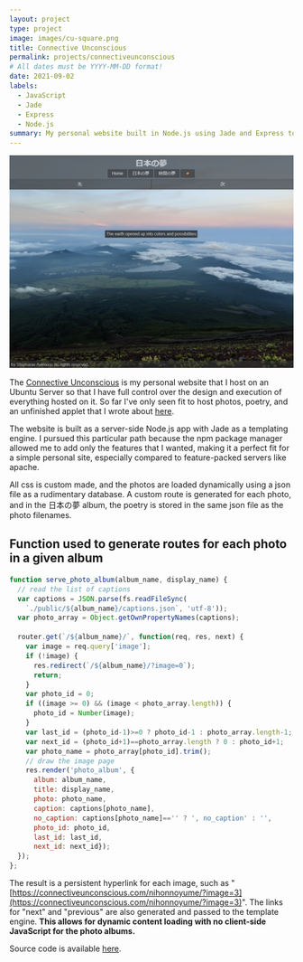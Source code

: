 ```yaml
---
layout: project
type: project
image: images/cu-square.png
title: Connective Unconscious
permalink: projects/connectiveunconscious
# All dates must be YYYY-MM-DD format!
date: 2021-09-02
labels:
  - JavaScript
  - Jade
  - Express
  - Node.js
summary: My personal website built in Node.js using Jade and Express to deliver photos, poetry, and applets.
---
```


<img src="../images/cu-page.png" width="700">

The [Connective Unconscious](http://connectiveunconscious.com/) is my personal website that I host on an Ubuntu Server so that I have full control over the design and execution of everything hosted on it. So far I've only seen fit to host photos, poetry, and an unfinished applet that I wrote about [here](/projects/planetgen).

The website is built as a server-side Node.js app with Jade as a templating engine. I pursued this particular path because the npm package manager allowed me to add only the features that I wanted, making it a perfect fit for a simple personal site, especially compared to feature-packed servers like apache.

All css is custom made, and the photos are loaded dynamically using a json file as a rudimentary database. A custom route is generated for each photo, and in the 日本の夢 album, the poetry is stored in the same json file as the photo filenames.

## Function used to generate routes for each photo in a given album
```js
function serve_photo_album(album_name, display_name) {
  // read the list of captions
  var captions = JSON.parse(fs.readFileSync(
    `./public/${album_name}/captions.json`, 'utf-8'));
  var photo_array = Object.getOwnPropertyNames(captions);

  router.get(`/${album_name}/`, function(req, res, next) {
    var image = req.query['image'];
    if (!image) {
      res.redirect(`/${album_name}/?image=0`);
      return;
    }
    var photo_id = 0;
    if ((image >= 0) && (image < photo_array.length)) {
      photo_id = Number(image);
    }
    var last_id = (photo_id-1)>=0 ? photo_id-1 : photo_array.length-1;
    var next_id = (photo_id+1)==photo_array.length ? 0 : photo_id+1; 
    var photo_name = photo_array[photo_id].trim();
    // draw the image page
    res.render('photo_album', { 
      album: album_name,
      title: display_name,
      photo: photo_name,
      caption: captions[photo_name],
      no_caption: captions[photo_name]=='' ? ', no_caption' : '',
      photo_id: photo_id,
      last_id: last_id,
      next_id: next_id});
  });
};
```

The result is a persistent hyperlink for each image, such as "[https://connectiveunconscious.com/nihonnoyume/?image=3](https://connectiveunconscious.com/nihonnoyume/?image=3)". The links for "next" and "previous" are also generated and passed to the template engine. **This allows for dynamic content loading with no client-side JavaScript for the photo albums.**

Source code is available [here](https://github.com/believeinlain/connectiveunconscious).
